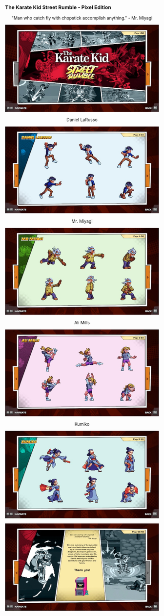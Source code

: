 ### The Karate Kid Street Rumble - Pixel Edition



<p style="text-align: center;">"Man who catch fly with chopstick accomplish anything." - Mr. Miyagi</p>

![Karate Kid Street Rumble](/assets/images/prj_karate_kid/Karate_Kid_001.jpg)

<p style="text-align: center;">Daniel LaRusso</p>

![Karate Kid Street Rumble](/assets/images/prj_karate_kid/Karate_Kid_002.jpg)

<p style="text-align: center;">Mr. Miyagi</p>

![Karate Kid Street Rumble](/assets/images/prj_karate_kid/Karate_Kid_003.jpg)

<p style="text-align: center;">Ali Mills</p>

![Karate Kid Street Rumble](/assets/images/prj_karate_kid/Karate_Kid_004.jpg)

<p style="text-align: center;">Kumiko</p>

![Karate Kid Street Rumble](/assets/images/prj_karate_kid/Karate_Kid_005.jpg)


![Karate Kid Street Rumble](/assets/images/prj_karate_kid/Karate_Kid_006.jpg)

